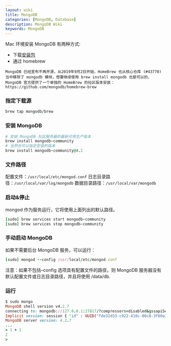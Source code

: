 ```yaml
---
layout: wiki
title: MongoDB
categories: [MongoDB, Database]
description: MongoDB Wiki
keywords: MongoDB
---
```


Mac 环境安装 MongoDB 有两种方式:

- 下载[安装包](https://www.mongodb.com/try/download/community)
- 通过 homebrew

`MongoDB 已经宣布不再开源，从2019年9月2日开始，HomeBrew 也从核心仓库 (#43770) 当中移除了 mongodb 模块，想要继续使用 brew install mongodb 也是可以的，MongoDB 官方提供了一个单独的 HomeBrew 的社区版本安装：https://github.com/mongodb/homebrew-brew`

### 指定下载源

```ruby
brew tap mongodb/brew
```

### 安装 MongoDB

```ruby
# 安装 MongoDB 社区服务器的最新可用生产版本
brew install mongodb-community
# 当然也可以指定安装的版本
brew install mongodb-community@4.2
```

### 文件路径

配置文件：`/usr/local/etc/mongod.conf`
日志目录路径：`/usr/local/var/log/mongodb`
数据目录路径：`/usr/local/var/mongodb`

### 启动&停止

mongod 作为服务运行，它将使用上面列出的默认路径。

```ruby
[sudo] brew services start mongodb-community
[sudo] brew services stop mongodb-community
```

### 手动启动 MongoDB

如果不需要后台 MongoDB 服务，可以运行：

```ruby
[sudo] mongod --config /usr/local/etc/mongod.conf
```

注意：如果不包括–config 选项具有配置文件的路径，则 MongoDB 服务器没有默认配置文件或日志目录路径，并且将使用 /data/db.

### 运行

```ruby
$ sudo mongo
MongoDB shell version v4.2.7
connecting to: mongodb://127.0.0.1:27017/?compressors=disabled&gssapiServiceName=mongodb
Implicit session: session { "id" : UUID("fde32d33-c922-410c-80c8-3f60a310a5f6") }
MongoDB server version: 4.2.7
...
> 1 + 1
2
>
```
